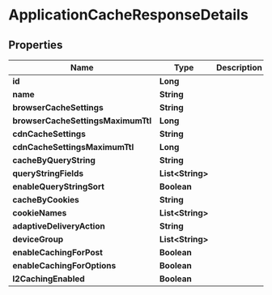 

# ApplicationCacheResponseDetails


## Properties

| Name | Type | Description | Notes |
|------------ | ------------- | ------------- | -------------|
|**id** | **Long** |  |  |
|**name** | **String** |  |  |
|**browserCacheSettings** | **String** |  |  |
|**browserCacheSettingsMaximumTtl** | **Long** |  |  |
|**cdnCacheSettings** | **String** |  |  |
|**cdnCacheSettingsMaximumTtl** | **Long** |  |  |
|**cacheByQueryString** | **String** |  |  |
|**queryStringFields** | **List&lt;String&gt;** |  |  |
|**enableQueryStringSort** | **Boolean** |  |  |
|**cacheByCookies** | **String** |  |  |
|**cookieNames** | **List&lt;String&gt;** |  |  |
|**adaptiveDeliveryAction** | **String** |  |  [optional] |
|**deviceGroup** | **List&lt;String&gt;** |  |  [optional] |
|**enableCachingForPost** | **Boolean** |  |  |
|**enableCachingForOptions** | **Boolean** |  |  [optional] |
|**l2CachingEnabled** | **Boolean** |  |  |



